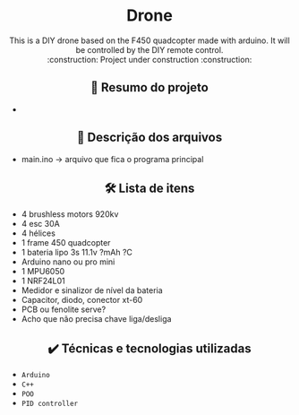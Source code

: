<h1 align="center"> Drone </h1>
<p  align="center"> 
    This is a DIY drone based on the F450 quadcopter made with arduino. It will be controlled by the DIY remote control. <br>
    :construction:  Project under construction  :construction:
</p>

<h2 align="center">  🔗 Resumo do projeto </h2>

- 

<h2 align="center">  📁 Descrição dos arquivos </h2>

- main.ino -> arquivo que fica o programa principal

<h2 align="center">  🛠️ Lista de itens </h2>

- 4 brushless motors 920kv
- 4 esc 30A
- 4 hélices
- 1 frame 450 quadcopter
- 1 bateria lipo 3s 11.1v ?mAh ?C
- Arduino nano ou pro mini
- 1 MPU6050
- 1 NRF24L01
- Medidor e sinalizor de nível da bateria
- Capacitor, diodo, conector xt-60
- PCB ou fenolite serve?
- Acho que não precisa chave liga/desliga

<h2 align="center">  ✔️ Técnicas e tecnologias utilizadas </h2>

- ``Arduino``
- ``C++``
- ``POO``
- ``PID controller``
